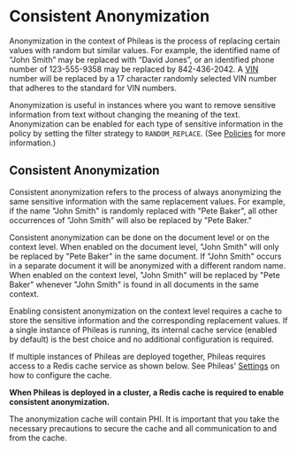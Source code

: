 # Consistent Anonymization

Anonymization in the context of Phileas is the process of replacing certain values with random but similar values. For example, the identified name of “John Smith” may be replaced with “David Jones”, or an identified phone number of 123-555-9358 may be replaced by 842-436-2042. A [VIN](vins.md) number will be replaced by a 17 character randomly selected VIN number that adheres to the standard for VIN numbers.

Anonymization is useful in instances where you want to remove sensitive information from text without changing the meaning of the text. Anonymization can be enabled for each type of sensitive information in the policy by setting the filter strategy to `RANDOM_REPLACE`. (See [Policies](policies_README.md) for more information.)

## Consistent Anonymization

Consistent anonymization refers to the process of always anonymizing the same sensitive information with the same replacement values. For example, if the name "John Smith" is randomly replaced with "Pete Baker", all other occurrences of "John Smith" will also be replaced by "Pete Baker."

Consistent anonymization can be done on the document level or on the context level. When enabled on the document level, "John Smith" will only be replaced by "Pete Baker" in the same document. If "John Smith" occurs in a separate document it will be anonymized with a different random name. When enabled on the context level, "John Smith" will be replaced by "Pete Baker" whenever "John Smith" is found in all documents in the same context.

Enabling consistent anonymization on the context level requires a cache to store the sensitive information and the corresponding replacement values. If a single instance of Phileas is running, its internal cache service (enabled by default) is the best choice and no additional configuration is required.

If multiple instances of Phileas are deployed together, Phileas requires access to a Redis cache service as shown below. See Phileas' [Settings](settings.md) on how to configure the cache.

**When Phileas is deployed in a cluster, a Redis cache is required to enable consistent anonymization.**

The anonymization cache will contain PHI. It is important that you take the necessary precautions to secure the cache and all communication to and from the cache.
